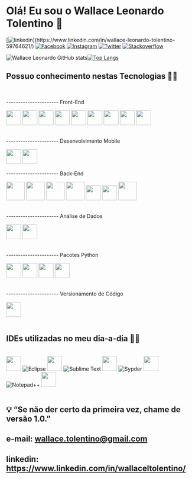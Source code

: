 
<h1>Olá! Eu sou o Wallace Leonardo Tolentino 👋</h1>

[![linkedin](https://img.shields.io/badge/LinkedIn-0077B5?style=for-the-badge&logo=linkedin&logoColor=white&target="_blank")](https://www.linkedin.com/in/wallace-leonardo-tolentino-59764621/)
[![Facebook](https://img.shields.io/badge/Facebook-1877F2?style=for-the-badge&logo=facebook&logoColor=white)](https://www.facebook.com/wallaceleonardo.tolentino)
[![Instagram](https://img.shields.io/badge/Instagram-E4405F?style=for-the-badge&logo=instagram&logoColor=white)](https://www.instagram.com/wallace.tolentino/)
[![Twitter](https://img.shields.io/badge/Twitter-1DA1F2?style=for-the-badge&logo=twitter&logoColor=white)](https://twitter.com/_WallaceLT)
[![Stackoverflow](https://img.shields.io/badge/Stack_Overflow-FE7A16?style=for-the-badge&logo=stack-overflow&logoColor=white)](https://stackoverflow.com/users/17588146/wallace-leonardo-tolentino)


![Wallace Leonardo GitHub stats](https://github-readme-stats.vercel.app/api?username=wallaceleonardo&show_icons=true&theme=dracula)[![Top Langs](https://github-readme-stats.vercel.app/api/top-langs/?username=wallaceleonardo&layout=compact&theme=dracula)](https://github.com/wallaceleonardo)


<h2>Possuo conhecimento nestas Tecnologias 👨‍💻</h2>

<div style="display: inline_block"></br>
    <p>---------------------- Front-End</p>
    <img src="https://cdn.jsdelivr.net/gh/devicons/devicon/icons/html5/html5-original.svg" width=40px height=40px/>
    <!-- <img aling="center" alt="HTML5" src="https://img.shields.io/badge/HTML5-E34F26?style=for-the-badge&logo=html5&logoColor=white" /> -->
    <img src="https://cdn.jsdelivr.net/gh/devicons/devicon/icons/css3/css3-original.svg" width=40px height=40px/>
    <!-- <img aling="center" alt="CSS3" src="https://img.shields.io/badge/CSS3-1572B6?style=for-the-badge&logo=css3&logoColor=white" /> -->
    <img src="https://cdn.jsdelivr.net/gh/devicons/devicon/icons/javascript/javascript-original.svg" width=40px height=40px/>
    <!-- <img aling="center" alt="Javascript" src="https://img.shields.io/badge/JavaScript-F7DF1E?style=for-the-badge&logo=javascript&logoColor=black" /> --> 
    <!-- <img src="https://cdn.jsdelivr.net/gh/devicons/devicon/icons/jquery/jquery-plain-wordmark.svg" width=40px height=40px/> -->
    <!-- <img aling="center" alt="JQuery" src="https://img.shields.io/badge/jQuery-0769AD?style=for-the-badge&logo=jquery&logoColor=white" /> -->
    <img src="https://cdn.jsdelivr.net/gh/devicons/devicon/icons/typescript/typescript-original.svg" width=40px height=40px/>
    <img src="https://cdn.jsdelivr.net/gh/devicons/devicon/icons/nodejs/nodejs-original.svg" width=40px height=40px/>
    <img src="https://cdn.jsdelivr.net/gh/devicons/devicon/icons/python/python-original.svg" width=40px height=40px/>
    <!-- <img aling="center" alt="Python" src="https://img.shields.io/badge/Python-14354C?style=for-the-badge&logo=python&logoColor=white" /> -->
    <!--<img src="https://cdn.jsdelivr.net/gh/devicons/devicon/icons/flask/flask-original.svg" width=45px height=45px/>
    <!-- <img aling="center" alt="Flask" src="https://img.shields.io/badge/Flask-000000?style=for-the-badge&logo=flask&logoColor=white" /> -->
    <img src="https://cdn.jsdelivr.net/gh/devicons/devicon/icons/angularjs/angularjs-original.svg" width=40px height=40px/>
    <img src="https://cdn.jsdelivr.net/gh/devicons/devicon/icons/bootstrap/bootstrap-plain-wordmark.svg" width=40px height=40px/>
    <img src="https://cdn.jsdelivr.net/gh/devicons/devicon/icons/sass/sass-original.svg" width=40px height=40px/></br>
    <!-- <img aling="center" alt="SAAS" src="https://img.shields.io/badge/Sass-CC6699?style=for-the-badge&logo=sass&logoColor=white" /> --></br>
    <p>---------------------- Desenvolvimento Mobile</p>
    <img src="https://cdn.jsdelivr.net/gh/devicons/devicon/icons/react/react-original.svg" width=40px height=40px/>
    <img src="https://cdn.jsdelivr.net/gh/devicons/devicon/icons/flutter/flutter-original.svg" width=40px height=40px/>    
    <p>---------------------- Back-End</p>
    <img src="https://cdn.jsdelivr.net/gh/devicons/devicon/icons/mysql/mysql-original-wordmark.svg" width=50px height=50px/>
    <!-- <img aling="center" alt="MySQL" src="https://img.shields.io/badge/MySQL-00000F?style=for-the-badge&logo=mysql&logoColor=white" /> -->
    <img src="https://cdn.jsdelivr.net/gh/devicons/devicon/icons/postgresql/postgresql-original-wordmark.svg" width=50px height=50px/>
    <!-- <img aling="center" alt="PostgreSQL" src="https://img.shields.io/badge/PostgreSQL-316192?style=for-the-badge&logo=postgresql&logoColor=white" /> -->
    <img src="https://cdn.jsdelivr.net/gh/devicons/devicon/icons/mongodb/mongodb-original-wordmark.svg" width=50px height=50px/>
    <!-- <img aling="center" alt="MongoDB" src="https://img.shields.io/badge/MongoDB-4EA94B?style=for-the-badge&logo=mongodb&logoColor=white" /> -->  
    <img src="https://cdn.jsdelivr.net/gh/devicons/devicon/icons/php/php-original.svg" width=50px height=50px/>
    <!-- <img aling="center" alt="PHP" src="https://img.shields.io/badge/PHP-777BB4?style=for-the-badge&logo=php&logoColor=white" /> --> 
    <img src="https://cdn.jsdelivr.net/gh/devicons/devicon/icons/python/python-original.svg" width=40px height=40px/>
    <!-- <img aling="center" alt="Python" src="https://img.shields.io/badge/Python-14354C?style=for-the-badge&logo=python&logoColor=white" /> -->
    <img src="https://cdn.jsdelivr.net/gh/devicons/devicon/icons/microsoftsqlserver/microsoftsqlserver-plain.svg" width=40px height=40px/>
    <img src="https://cdn.jsdelivr.net/gh/devicons/devicon/icons/java/java-plain-wordmark.svg" width=50px height=50px/>
    <!-- <img aling="center" alt="JAVA" src="https://img.shields.io/badge/Java-ED8B00?style=for-the-badge&logo=java&logoColor=white" /> --> </br></br>
    <p>---------------------- Análise de Dados</p>
    <img src="https://cdn.jsdelivr.net/gh/devicons/devicon/icons/python/python-original.svg" width=40px height=40px/>
    <!-- <img aling="center" alt="Python" src="https://img.shields.io/badge/Python-14354C?style=for-the-badge&logo=python&logoColor=white" /> -->
    <img src="https://cdn.jsdelivr.net/gh/devicons/devicon/icons/r/r-original.svg" width=40px height=40px/></br>
    <!-- <img aling="center" alt="R" src="https://img.shields.io/badge/R-276DC3?style=for-the-badge&logo=r&logoColor=white" /> --> </br>
    <p>---------------------- Pacotes Python</p>
    <img src="https://cdn.jsdelivr.net/gh/devicons/devicon/icons/python/python-original.svg" width=40px height=40px/>
    <img src="https://cdn.jsdelivr.net/gh/devicons/devicon/icons/numpy/numpy-original.svg" width=40px height=40px/>
    <img src="https://cdn.jsdelivr.net/gh/devicons/devicon/icons/pandas/pandas-original.svg" width=40px height=40px/>
    <img src="https://cdn.jsdelivr.net/gh/devicons/devicon/icons/tensorflow/tensorflow-original.svg" width=40px height=40px/></br></br>
    <p>---------------------- Versionamento de Código</p>
    <img src="https://cdn.jsdelivr.net/gh/devicons/devicon/icons/git/git-original.svg" width=40px height=40px/>
    <!-- <img aling="center" alt="Git" src="https://img.shields.io/badge/git-%23F05033.svg?style=for-the-badge&logo=git&logoColor=white" /> -->
</div></br>

<h2>IDEs utilizadas no meu dia-a-dia 👨‍💻</h2>

<div style="display: inline_block"></br>
    <img src="https://cdn.jsdelivr.net/gh/devicons/devicon/icons/vscode/vscode-original.svg" width=40px height=40px/>
    <!-- <img aling="center" alt="Visual Studio Code" src="https://img.shields.io/badge/Visual_Studio_Code-0078D4?style=for-the-badge&logo=visual%20studio%20code&logoColor=white" /> -->
    <img aling="center" alt="Eclipse" src="https://img.shields.io/badge/Eclipse-2C2255?style=for-the-badge&logo=eclipse&logoColor=white" />
    <img src="https://cdn.jsdelivr.net/gh/devicons/devicon/icons/pycharm/pycharm-original.svg" width=40px height=40px/>
    <!-- <img aling="center" alt="PyCharm" src="https://img.shields.io/badge/PyCharm-000000.svg?&style=for-the-badge&logo=PyCharm&logoColor=white" /> -->
    <img aling="center" alt="Sublime Text" src="https://img.shields.io/badge/sublime_text-%23575757.svg?&style=for-the-badge&logo=sublime-text&logoColor=important" />
    <img src="https://cdn.jsdelivr.net/gh/devicons/devicon/icons/jupyter/jupyter-original-wordmark.svg" width=40px height=40px/>
    <!-- <img aling="center" alt="Colab" src="https://img.shields.io/badge/Colab-F9AB00?style=for-the-badge&logo=googlecolab&color=525252" /> -->
    <img aling="center" alt="Sypder" src="https://img.shields.io/badge/Spyder-838485?style=for-the-badge&logo=spyder%20ide&logoColor=maroon" />
    <img src="https://cdn.jsdelivr.net/gh/devicons/devicon/icons/atom/atom-original.svg" width=40px height=40px/>
    <!-- <img aling="center" alt="Atom" src="https://img.shields.io/badge/Atom-66595C?style=for-the-badge&logo=Atom&logoColor=white" /> -->
    <img aling="center" alt="Notepad++" src="https://img.shields.io/badge/Notepad++-90E59A.svg?style=for-the-badge&logo=notepad%2B%2B&logoColor=black" />
    <img src="https://cdn.jsdelivr.net/gh/devicons/devicon/icons/rstudio/rstudio-original.svg" width=40px height=40px/>
    <!-- <img aling="center" alt="RStudio" src="https://img.shields.io/badge/RStudio-75AADB?style=for-the-badge&logo=RStudio&logoColor=white" /> -->
</div></br>   
 

## 💡 “Se não der certo da primeira vez, chame de versão 1.0.”

## e-mail: wallace.tolentino@gmail.com
## linkedin: https://www.linkedin.com/in/wallaceltolentino/ 

